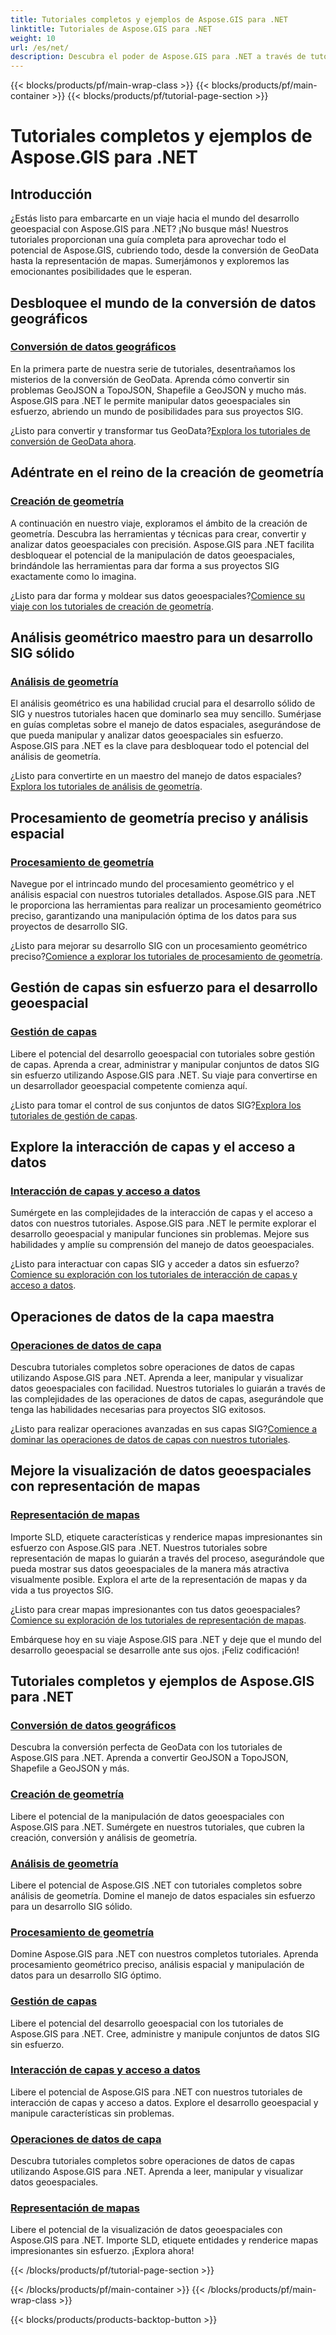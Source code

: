 ```yaml
---
title: Tutoriales completos y ejemplos de Aspose.GIS para .NET
linktitle: Tutoriales de Aspose.GIS para .NET
weight: 10
url: /es/net/
description: Descubra el poder de Aspose.GIS para .NET a través de tutoriales completos. Domine la conversión de GeoData, la creación de geometría, el análisis, la gestión de capas y más.
---
```


{{< blocks/products/pf/main-wrap-class >}}
{{< blocks/products/pf/main-container >}}
{{< blocks/products/pf/tutorial-page-section >}}

# Tutoriales completos y ejemplos de Aspose.GIS para .NET


## Introducción

¿Estás listo para embarcarte en un viaje hacia el mundo del desarrollo geoespacial con Aspose.GIS para .NET? ¡No busque más! Nuestros tutoriales proporcionan una guía completa para aprovechar todo el potencial de Aspose.GIS, cubriendo todo, desde la conversión de GeoData hasta la representación de mapas. Sumerjámonos y exploremos las emocionantes posibilidades que le esperan.

## Desbloquee el mundo de la conversión de datos geográficos

### [Conversión de datos geográficos](./geo-data-conversion/)

En la primera parte de nuestra serie de tutoriales, desentrañamos los misterios de la conversión de GeoData. Aprenda cómo convertir sin problemas GeoJSON a TopoJSON, Shapefile a GeoJSON y mucho más. Aspose.GIS para .NET le permite manipular datos geoespaciales sin esfuerzo, abriendo un mundo de posibilidades para sus proyectos SIG.

 ¿Listo para convertir y transformar tus GeoData?[Explora los tutoriales de conversión de GeoData ahora](./geo-data-conversion/).

## Adéntrate en el reino de la creación de geometría

### [Creación de geometría](./geometry-creation/)

A continuación en nuestro viaje, exploramos el ámbito de la creación de geometría. Descubra las herramientas y técnicas para crear, convertir y analizar datos geoespaciales con precisión. Aspose.GIS para .NET facilita desbloquear el potencial de la manipulación de datos geoespaciales, brindándole las herramientas para dar forma a sus proyectos SIG exactamente como lo imagina.

 ¿Listo para dar forma y moldear sus datos geoespaciales?[Comience su viaje con los tutoriales de creación de geometría](./geometry-creation/).

## Análisis geométrico maestro para un desarrollo SIG sólido

### [Análisis de geometría](./geometry-analysis/)

El análisis geométrico es una habilidad crucial para el desarrollo sólido de SIG y nuestros tutoriales hacen que dominarlo sea muy sencillo. Sumérjase en guías completas sobre el manejo de datos espaciales, asegurándose de que pueda manipular y analizar datos geoespaciales sin esfuerzo. Aspose.GIS para .NET es la clave para desbloquear todo el potencial del análisis de geometría.

 ¿Listo para convertirte en un maestro del manejo de datos espaciales?[Explora los tutoriales de análisis de geometría](./geometry-analysis/).

## Procesamiento de geometría preciso y análisis espacial

### [Procesamiento de geometría](./geometry-processing/)

Navegue por el intrincado mundo del procesamiento geométrico y el análisis espacial con nuestros tutoriales detallados. Aspose.GIS para .NET le proporciona las herramientas para realizar un procesamiento geométrico preciso, garantizando una manipulación óptima de los datos para sus proyectos de desarrollo SIG.

 ¿Listo para mejorar su desarrollo SIG con un procesamiento geométrico preciso?[Comience a explorar los tutoriales de procesamiento de geometría](./geometry-processing/).

## Gestión de capas sin esfuerzo para el desarrollo geoespacial

### [Gestión de capas](./layer-management/)

Libere el potencial del desarrollo geoespacial con tutoriales sobre gestión de capas. Aprenda a crear, administrar y manipular conjuntos de datos SIG sin esfuerzo utilizando Aspose.GIS para .NET. Su viaje para convertirse en un desarrollador geoespacial competente comienza aquí.

 ¿Listo para tomar el control de sus conjuntos de datos SIG?[Explora los tutoriales de gestión de capas](./layer-management/).

## Explore la interacción de capas y el acceso a datos

### [Interacción de capas y acceso a datos](./layer-interaction-and-data-access/)

Sumérgete en las complejidades de la interacción de capas y el acceso a datos con nuestros tutoriales. Aspose.GIS para .NET le permite explorar el desarrollo geoespacial y manipular funciones sin problemas. Mejore sus habilidades y amplíe su comprensión del manejo de datos geoespaciales.

 ¿Listo para interactuar con capas SIG y acceder a datos sin esfuerzo?[Comience su exploración con los tutoriales de interacción de capas y acceso a datos](./layer-interaction-and-data-access/).

## Operaciones de datos de la capa maestra

### [Operaciones de datos de capa](./layer-data-operations/)

Descubra tutoriales completos sobre operaciones de datos de capas utilizando Aspose.GIS para .NET. Aprenda a leer, manipular y visualizar datos geoespaciales con facilidad. Nuestros tutoriales lo guiarán a través de las complejidades de las operaciones de datos de capas, asegurándole que tenga las habilidades necesarias para proyectos SIG exitosos.

 ¿Listo para realizar operaciones avanzadas en sus capas SIG?[Comience a dominar las operaciones de datos de capas con nuestros tutoriales](./layer-data-operations/).

## Mejore la visualización de datos geoespaciales con representación de mapas

### [Representación de mapas](./map-rendering/)

Importe SLD, etiquete características y renderice mapas impresionantes sin esfuerzo con Aspose.GIS para .NET. Nuestros tutoriales sobre representación de mapas lo guiarán a través del proceso, asegurándole que pueda mostrar sus datos geoespaciales de la manera más atractiva visualmente posible. Explora el arte de la representación de mapas y da vida a tus proyectos SIG.

 ¿Listo para crear mapas impresionantes con tus datos geoespaciales?[Comience su exploración de los tutoriales de representación de mapas](./map-rendering/).

Embárquese hoy en su viaje Aspose.GIS para .NET y deje que el mundo del desarrollo geoespacial se desarrolle ante sus ojos. ¡Feliz codificación!
## Tutoriales completos y ejemplos de Aspose.GIS para .NET 
### [Conversión de datos geográficos](./geo-data-conversion/)
Descubra la conversión perfecta de GeoData con los tutoriales de Aspose.GIS para .NET. Aprenda a convertir GeoJSON a TopoJSON, Shapefile a GeoJSON y más.
### [Creación de geometría](./geometry-creation/)
Libere el potencial de la manipulación de datos geoespaciales con Aspose.GIS para .NET. Sumérgete en nuestros tutoriales, que cubren la creación, conversión y análisis de geometría.
### [Análisis de geometría](./geometry-analysis/)
Libere el potencial de Aspose.GIS .NET con tutoriales completos sobre análisis de geometría. Domine el manejo de datos espaciales sin esfuerzo para un desarrollo SIG sólido.
### [Procesamiento de geometría](./geometry-processing/)
Domine Aspose.GIS para .NET con nuestros completos tutoriales. Aprenda procesamiento geométrico preciso, análisis espacial y manipulación de datos para un desarrollo SIG óptimo.
### [Gestión de capas](./layer-management/)
Libere el potencial del desarrollo geoespacial con los tutoriales de Aspose.GIS para .NET. Cree, administre y manipule conjuntos de datos SIG sin esfuerzo. 
### [Interacción de capas y acceso a datos](./layer-interaction-and-data-access/)
Libere el potencial de Aspose.GIS para .NET con nuestros tutoriales de interacción de capas y acceso a datos. Explore el desarrollo geoespacial y manipule características sin problemas.
### [Operaciones de datos de capa](./layer-data-operations/)
Descubra tutoriales completos sobre operaciones de datos de capas utilizando Aspose.GIS para .NET. Aprenda a leer, manipular y visualizar datos geoespaciales.
### [Representación de mapas](./map-rendering/)
Libere el potencial de la visualización de datos geoespaciales con Aspose.GIS para .NET. Importe SLD, etiquete entidades y renderice mapas impresionantes sin esfuerzo. ¡Explora ahora!

{{< /blocks/products/pf/tutorial-page-section >}}

{{< /blocks/products/pf/main-container >}}
{{< /blocks/products/pf/main-wrap-class >}}

{{< blocks/products/products-backtop-button >}}
